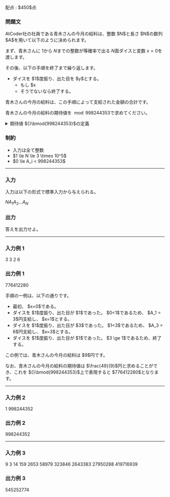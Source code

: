 
<div>

<span>

<span>

<p>
配点 : $450$点
</p>

<div>

<section>

### **問題文**

<p>
AtCoder社の社員である青木さんの今月の給料は、整数 $N$と長さ $N$の数列 $A$を用いて以下のように決められます。

まず、青木さんに $1$から $N$までの整数が等確率で出る $N$面ダイスと変数 $x=0$を渡します。
</p>

<p>
その後、以下の手順を終了まで繰り返します。
</p>

<ul>

<li>
ダイスを $1$度振り、出た目を $y$とする。
<ul>

<li>
もし $x<y$なら $A_y$円支給し、 $x=y$と更新する。
</li>

<li>
そうでないなら終了する。
</li>

</ul>

</li>

</ul>

<p>
青木さんの今月の給料は、この手順によって支給された金額の合計です。

青木さんの今月の給料の期待値を ${}\bmod{998244353}$で求めてください。
</p>

<details>

<summary>
期待値 ${}\bmod{998244353}$の定義
</summary>
この問題で求める期待値は必ず有理数になることが証明できます。 また、この問題の制約下では、求める期待値を既約分数 $\frac yx$で表したときに $x$が $998244353$で割り切れないことが保証されます。

このとき、$y\equiv xz\pmod{998244353}$を満たす $0\leq z\lt998244353$がただ一つ存在するので、$z$を出力してください。


</details>

</section>

</div>

<div>

<section>

### **制約**

<ul>

<li>
入力は全て整数
</li>

<li>
$1 \le N \le 3 \times 10^5$
</li>

<li>
$0 \le A_i < 998244353$
</li>

</ul>

</section>

</div>

---

<div>

<div>

<section>

### **入力**

<p>
入力は以下の形式で標準入力から与えられる。
</p>

<div>

$N$$A_1$$A_2$$\dots$$A_N$
</div>

</section>

</div>

<div>

<section>

### **出力**

<p>
答えを出力せよ。
</p>

</section>

</div>

</div>

---

<div>

<section>

### **入力例 1**

<div>

3
3 2 6

</div>

</section>

</div>

<div>

<section>

### **出力例 1**

<div>

776412280

</div>

<p>
手順の一例は、以下の通りです。  
</p>

<ul>

<li>
最初、 $x=0$である。
</li>

<li>
ダイスを $1$度振り、出た目が $1$であった。 $0<1$であるため、 $A_1 = 3$円支給し、 $x=1$とする。
</li>

<li>
ダイスを $1$度振り、出た目が $3$であった。 $1<3$であるため、 $A_3 = 6$円支給し、 $x=3$とする。
</li>

<li>
ダイスを $1$度振り、出た目が $1$であった。 $3 \ge 1$であるため、終了する。
</li>

</ul>

<p>
この例では、青木さんの今月の給料は $9$円です。
</p>

<p>
なお、青木さんの今月の給料の期待値は $\frac{49}{9}$円と求めることができ、これを ${}\bmod{998244353}$上で表現すると $776412280$となります。
</p>

</section>

</div>

---

<div>

<section>

### **入力例 2**

<div>

1
998244352

</div>

</section>

</div>

<div>

<section>

### **出力例 2**

<div>

998244352

</div>

</section>

</div>

---

<div>

<section>

### **入力例 3**

<div>

9
3 14 159 2653 58979 323846 2643383 27950288 419716939

</div>

</section>

</div>

<div>

<section>

### **出力例 3**

<div>

545252774

</div>

</section>

</div>

</span>

</span>

</div>

